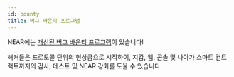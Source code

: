 ```yaml
---
id: bounty
title: 버그 바운티 프로그램
---
```


NEAR에는 [개선된 버그 바운티 프로그램](https://hackenproof.com/near/near-protocol)이 있습니다!

해커들은 프로토콜 단위의 현상금으로 시작하여, 지갑, 웹, 콘솔 및 나아가 스마트 컨트랙트까지의 감사, 테스트 및 NEAR 강화를 도울 수 있습니다.

